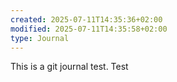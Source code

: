 ```yaml
---
created: 2025-07-11T14:35:36+02:00
modified: 2025-07-11T14:35:58+02:00
type: Journal
---
```


This is a git journal test. Test
